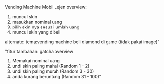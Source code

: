 Vending Machine Mobil Lejen
overview:
1. muncul skin
2. masukkan nominal uang
3. pilih skin nya sesuai jumlah uang
4. muncul skin yang dibeli

alternate:
tema:vending machine beli diamond di game (tidak pakai image)"

"fitur tambahan: gatcha
overview
1. Memakai nominal uang
1. undi skin paling mahal (Random 1 - 2)
2. undi skin paling murah (Random 3 - 30)
3. anda kurang beruntung (Random 31 - 100)"
